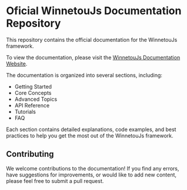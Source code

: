 # Oficial WinnetouJs Documentation Repository

This repository contains the official documentation for the WinnetouJs framework.

To view the documentation, please visit the [WinnetouJs Documentation Website](https://winnetoujs.com/docs).

The documentation is organized into several sections, including:

- Getting Started
- Core Concepts
- Advanced Topics
- API Reference
- Tutorials
- FAQ

Each section contains detailed explanations, code examples, and best practices to help you get the most out of the WinnetouJs framework.

## Contributing

We welcome contributions to the documentation! If you find any errors, have suggestions for improvements, or would like to add new content, please feel free to submit a pull request.
